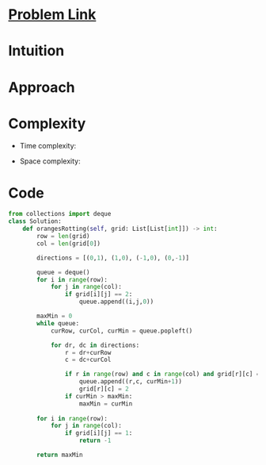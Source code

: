 # [Problem Link](https://leetcode.com/problems/name-of-problem/description/)

# Intuition

# Approach

# Complexity
- Time complexity:

- Space complexity:

# Code
```python
from collections import deque
class Solution:
    def orangesRotting(self, grid: List[List[int]]) -> int:
        row = len(grid)
        col = len(grid[0])

        directions = [(0,1), (1,0), (-1,0), (0,-1)]

        queue = deque()
        for i in range(row):
            for j in range(col):
                if grid[i][j] == 2:
                    queue.append((i,j,0))

        maxMin = 0
        while queue:
            curRow, curCol, curMin = queue.popleft()

            for dr, dc in directions:
                r = dr+curRow
                c = dc+curCol

                if r in range(row) and c in range(col) and grid[r][c] == 1:
                    queue.append((r,c, curMin+1))
                    grid[r][c] = 2
                if curMin > maxMin:
                    maxMin = curMin
        
        for i in range(row):
            for j in range(col):
                if grid[i][j] == 1:
                    return -1

        return maxMin
```